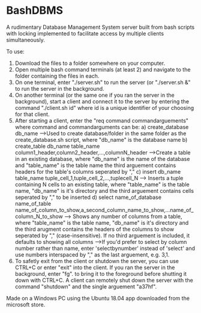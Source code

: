 # BashDBMS
A rudimentary Database Management System server built from bash scripts with locking implemented to facilitate access by multiple clients simultaneously.

To use:
1. Download the files to a folder somewhere on your computer.
2. Open multiple bash command terminals (at least 2) and navigate to the folder containing the files in each.
3. On one terminal, enter "./server.sh" to run the server (or "./server.sh &" to run the server in the background.
4. On another terminal (or the same one if you ran the server in the background), start a client and connect it to the server by
entering the command "./client.sh id" where id is a unique identifier of your choosing for that client.
5. After starting a client, enter the "req command commandarguements" where command and commandarguments can be:
	a) create_database db_name
		-->Used to create database/folder in the same folder as the create_database.sh script, where "db_name" is the database name
	b) create_table db_name table_name column1_header,column2_header,...,columnN_header
		-->Create a table in an existing database, where "db_name" is the name of the database and "table_name" is the table name the third arguement
			contains headers for the table's columns seperated by ","
	c) insert db_name table_name tuple_cell_1,tuple_cell_2,...,tuplecell_N
		--> Inserts a tuple containing N cells to an existing table, where "table_name" is the table name, "db_name" is it's directory and the third arguement
			contains cells seperated by "," to be inserted
	d) select name_of_database name_of_table name_of_column_to_show,a_second_column_name_to_show,...name_of_column_N_to_show
		--> Shows any number of columns from a table, where "table_name" is the table name, "db_name" is it's directory and the third arugment contains the
			headers of the columns to show seperated by "," (case-insensitive). If no third arguement is included, it defaults to showing all columns
		-->If you'd prefer to select by column number rather than name, enter 'selectbynumber' instead of 'select' and use numbers interspaced by "," as the last arguement, e.g. 3,1.
6. To safetly exit from the client or shutdown the server, you can use CTRL+C or enter "exit" into the client. If you ran the server in the background, enter "fg".
to bring it to the foreground before shutting it down with CTRL+C. A client can remotely shut down the server with the command "shutdown" and the single arguement "a37hf".

Made on a Windows PC using the Ubuntu 18.04 app downloaded from the microsoft store.
